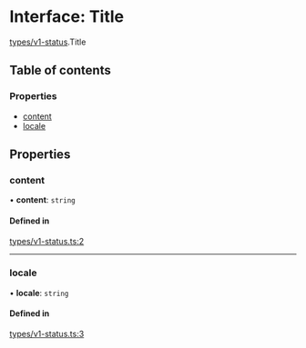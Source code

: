 # Interface: Title

[types/v1-status](../modules/types_v1_status.md).Title

## Table of contents

### Properties

- [content](types_v1_status.Title.md#content)
- [locale](types_v1_status.Title.md#locale)

## Properties

### content

• **content**: `string`

#### Defined in

[types/v1-status.ts:2](https://github.com/jameslinimk/unofficial-valorant-api/blob/e0f8f42/package/src/types/v1-status.ts#L2)

___

### locale

• **locale**: `string`

#### Defined in

[types/v1-status.ts:3](https://github.com/jameslinimk/unofficial-valorant-api/blob/e0f8f42/package/src/types/v1-status.ts#L3)
